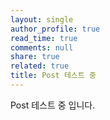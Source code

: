 ```yaml
---
layout: single
author_profile: true
read_time: true
comments: null
share: true
related: true
title: Post 테스트 중
---
```


Post 테스트 중 입니다.